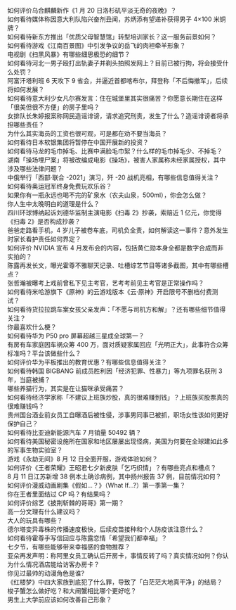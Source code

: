 如何评价乌合麒麟新作《1 月 20 日洛杉矶平淡无奇的夜晚》？  
如何看待媒体称因意大利队陷兴奋剂丑闻，苏炳添有望递补获得男子 4×100 米铜牌？  
如何看待新东方推出「优质父母智慧馆」转型培训家长？这一服务前景如何？  
如何看待游戏《江南百景图》中引发争议的岳飞的肉袒牵羊形象？  
电视剧《扫黑风暴》有哪些细思极恐的细节？  
如何看待河北一男子殴打出轨妻子并剃头拍照发网上？目前已被行拘，将会接受什么处罚？  
阿富汗塔利班 6 天攻下 9 省会，并逼近首都喀布尔，拜登称「不后悔撤军」，后续将如何发展？  
如何看待意大利少女凡尔赛发言：住在城堡里其实很痛苦？你愿意长期住在这样「很美但很不方便」的房子里吗？  
女排队长朱婷报案称网民造谣诽谤，请求追究刑责，发生了什么？造谣诽谤者将承担哪些责任？  
为什么其实海员的工资也很可观，可是都在劝不要当海员？  
如何看待日本软银集团将暂停在中国开展新的投资？  
如何看待马龙的毛巾掉毛、比赛中满脸毛巾絮？什么样的毛巾掉毛少、不掉毛？  
湖南「操场埋尸案」将被改编成电影《操场》，被害人家属称未经家属授权，其中涉及哪些法律问题？  
中俄举行「西部·联合 -2021」演习，歼 -20 战机亮相，有哪些信息值得关注？  
如何看待奥运冠军终身免费玩欢乐谷？  
如果你有一瓶永远也喝不完的矿泉水（农夫山泉，500ml），你会怎么做？  
你人生中太晚明白的道理是什么？  
四川环球博纳起诉刘德华监制主演电影《扫毒 2》抄袭，索赔近 1 亿元，你觉得《扫毒 2》是否构成抄袭？  
爸爸走路看手机，4 岁儿子被卷车底，司机负全责，如何解读这一事件？意外发生时家长看护责任如何界定？  
如何评价 NVIDIA 宣布 4 月发布会的内容，包括黄仁勋本身全都是数字合成而非实拍的？  
陈露再发长文，曝光霍尊不雅聊天记录、吐槽综艺节目等诸多截图，其中有哪些槽点？  
张哲瀚被曝考上戏前曾私下见主考官，艺考考前见主考官是正常操作吗？  
如何看待米哈游旗下《原神》的云游戏版本《云·原神》开启限号不删档付费测试？  
如何看待货拉拉跳车案女孩父亲发声：「不愿与司机方和解」？还有哪些细节值得关注？  
你最喜欢什么梗？  
如何看待华为 P50 pro 屏幕超越三星成全球第一？  
有房有车家庭因车祸众筹 400 万，面对质疑家属回应「光明正大」，此事符合众筹标准吗？平台该做些什么？  
如何评价华为平板推出的教育优惠？有哪些信息值得关注？  
如何看待韩国 BIGBANG 前成员胜利因「经济犯罪、性暴力」等九项罪名获刑 3 年，当庭被捕？  
哪些养猫行为，其实是在让猫咪承受痛苦？  
如何看待经济学家称「不建议上班族炒股，真的很难赚到钱」？上班族买股票真的很难赚钱吗？  
贵州国台酒业前女员工自曝酒后被性侵，涉事男同事已被抓，职场女性该如何更好保护自己？  
如何看待比亚迪新能源汽车 7 月销量 50492 辆？  
如何看待美国秘密设施所在国家和地区屡屡出现怪病，美国为何要在全球建如此多的军事生物实验室？  
游戏《永劫无间》8 月 12 日全面开服，游戏体验如何？  
如何评价《王者荣耀》王昭君七夕新皮肤「乞巧织情」？有哪些亮点和槽点？  
8 月 11 日江苏新增 38 例本土确诊病例，其中扬州报告 37 例，目前情况如何？  
如何评价漫威动画剧集《假如…？》（What If...?）第一季第一集？  
你在王者里面结过 CP 吗？有结果吗？  
如何评价综艺《披荆斩棘的哥哥》第一期？  
高一分文理有什么建议吗？  
大人的玩具有哪些？  
德尔塔变异毒株的传播速度极快，后续疫苗接种和个人防疫该注意什么？  
如何看待霍尊手写信回应与陈露恋情「希望我们都幸福」？  
七夕节，有哪些能够带来幸福感的食物推荐？  
亚朵再发声明：称阿里女员工确认后开房卡，事情反转了吗？真实情况如何？你认为什么情况酒店能给访客办房卡？  
你见过最帅的动漫角色是谁?  
《红楼梦》中四大家族到底犯了什么罪，导致了「白茫茫大地真干净」的结局？  
梭子蟹怎么做好吃？和大闸蟹相比哪个更好吃？  
男生上大学前应该如何改善自己形象？  

